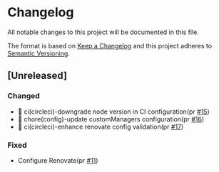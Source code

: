 # Changelog

All notable changes to this project will be documented in this file.

The format is based on [Keep a Changelog](https://keepachangelog.com/en/1.0.0/)
and this project adheres to [Semantic Versioning](https://semver.org/spec/v2.0.0.html).

## [Unreleased]

### Changed

- 👷 ci(circleci)-downgrade node version in CI configuration(pr [#15])
- 🔧 chore(config)-update customManagers configuration(pr [#16])
- 👷 ci(circleci)-enhance renovate config validation(pr [#17])

### Fixed

- Configure Renovate(pr [#11])

[#15]: https://github.com/digital-prstv/renovate-config/pull/15
[#16]: https://github.com/digital-prstv/renovate-config/pull/16
[#11]: https://github.com/digital-prstv/renovate-config/pull/11
[#17]: https://github.com/digital-prstv/renovate-config/pull/17

